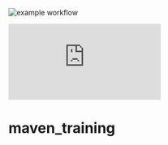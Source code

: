 ![example workflow](https://github.com/Frizbby/maven_training/actions/workflows/build.yml/badge.svg)

![codecov.io Code Coverage](https://github.com/Frizbby/maven_training/src/test/java/fr/lernejo/SampleTest.java)

# maven_training
